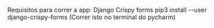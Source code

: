Requisitos para correr a app:
Django Crispy forms
	pip3 install --user django-crispy-forms (Correr isto no terminal do pycharm)
